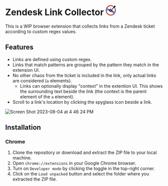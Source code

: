 # Zendesk Link Collector ![icon](icons/zlc-icon-32x32.png)



This is a WIP browser extension that collects links from a Zendesk ticket according to custom regex values.

## Features

- Links are defined using custom regex.
- Links that match patterns are grouped by the pattern they match in the extension UI. 
- No other chaos from the ticket is included in the link, only actual links are considered (`a` elements).
    - Links can optionally display "context" in the extention UI. This shows the surrounding text beside the link (the context is the parent element of the `a` element).  
- Scroll to a link's location by clicking the spyglass icon beside a link.

![Screen Shot 2023-08-04 at 4 46 24 PM](https://github.com/BagToad/Zendesk-Link-Collector/assets/47394200/21817b0d-2728-474b-be91-9cc750b704e6)

## Installation
### Chrome
1.  Clone the repository or download and extract the ZIP file to your local machine.
2.  Open `chrome://extensions` in your Google Chrome browser.
3.  Turn on `Developer mode` by clicking the toggle in the top-right corner.
4.  Click on the `Load unpacked` button and select the folder where you extracted the ZIP file.


